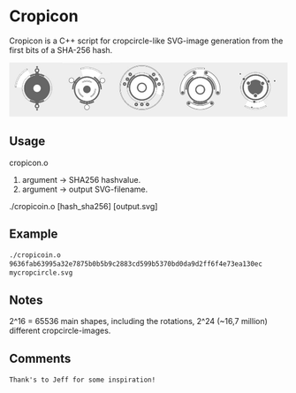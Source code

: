 Cropicon
========

Cropicon is a C++ script for cropcircle-like SVG-image generation from the first bits of a SHA-256 hash.

![Sample Cropicon images](example.jpg "Cropicoin examples")


Usage
-----

cropicon.o

1. argument -> SHA256 hashvalue.
2. argument -> output SVG-filename.
 

./cropicoin.o [hash_sha256] [output.svg]

Example
-------
	./cropicoin.o 9636fab63995a32e7875b0b5b9c2883cd599b5370bd0da9d2ff6f4e73ea130ec mycropcircle.svg


Notes
-----
2^16 = 65536 main shapes, including the rotations, 2^24 (~16,7 million) different cropcircle-images.


Comments
--------
	Thank's to Jeff for some inspiration!
		
